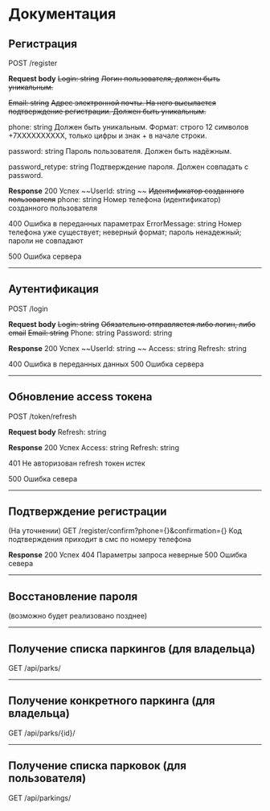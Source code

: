 # Документация

## Регистрация
POST /register

__Request body__
~~Login: string~~
~~Логин пользователя, должен быть уникальным.~~

~~Email: string~~
~~Адрес электронной почты. На него высылается подтверждение регистрации. Должен быть уникальным.~~

phone: string
Должен быть уникальным. Формат: строго 12 символов +7XXXXXXXXXX, только цифры и знак + в начале строки.

password: string
Пароль пользователя. Должен быть надёжным.

password_retype: string
Подтверждение пароля. Должен совпадать с password.

__Response__
200 Успех
~~UserId: string ~~
~~Идентификатор созданного пользователя~~
phone: string
Номер телефона (идентификатор) созданного пользователя

400 Ошибка в переданных параметрах
ErrorMessage: string
Номер телефона уже существует; неверный формат; пароль ненадежный; пароли не совпадают

500 Ошибка сервера
_____
## Аутентификация
POST /login

__Request body__
~~Login: string~~
~~Обязательно отправляется либо логин, либо email~~
~~Email: string~~
Phone: string
Password: string 

__Response__
200 Успех
~~UserId: string ~~
Access: string
Refresh: string

400 Ошибка в переданных данных
500 Ошибка сервера
_____
## Обновление access токена
POST /token/refresh

__Request body__
Refresh: string

__Response__
200 Успех
Access: string
Refresh: string

401 Не авторизован
refresh токен истек

500 Ошибка севера

____
## Подтверждение регистрации
(На уточнении)
GET /register/confirm?phone={}&confirmation={}
Код подтверждения приходит в смс по номеру телефона

__Response__
200 Успех
404 Параметры запроса неверные
500 Ошибка севера
____
## Восстановление пароля
(возможно будет реализовано позднее)
___
## Получение списка паркингов (для владельца)
GET /api/parks/
___
## Получение конкретного паркинга (для владельца)
GET /api/parks/{id}/
___
## Получение списка парковок (для пользователя)
GET /api/parkings/